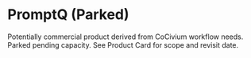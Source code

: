 # PromptQ (Parked)
Potentially commercial product derived from CoCivium workflow needs.  Parked pending capacity.  See Product Card for scope and revisit date.

